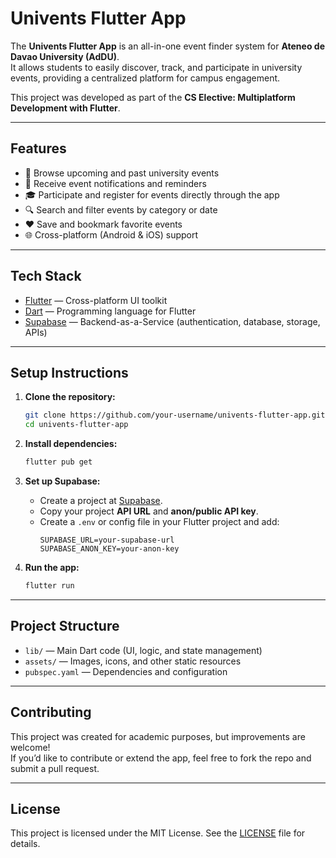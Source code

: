 # Univents Flutter App

The **Univents Flutter App** is an all-in-one event finder system for **Ateneo de Davao University (AdDU)**.  
It allows students to easily discover, track, and participate in university events, providing a centralized platform for campus engagement.  

This project was developed as part of the **CS Elective: Multiplatform Development with Flutter**.

---

## Features

- 📅 Browse upcoming and past university events  
- 🔔 Receive event notifications and reminders  
- 🎓 Participate and register for events directly through the app  
- 🔍 Search and filter events by category or date  
- ❤️ Save and bookmark favorite events  
- 🌐 Cross-platform (Android & iOS) support  

---

## Tech Stack

- [Flutter](https://flutter.dev/) — Cross-platform UI toolkit  
- [Dart](https://dart.dev/) — Programming language for Flutter  
- [Supabase](https://supabase.com/) — Backend-as-a-Service (authentication, database, storage, APIs)  

---

## Setup Instructions

1. **Clone the repository:**
    ```bash
    git clone https://github.com/your-username/univents-flutter-app.git
    cd univents-flutter-app
    ```

2. **Install dependencies:**
    ```bash
    flutter pub get
    ```

3. **Set up Supabase:**
   - Create a project at [Supabase](https://supabase.com/).  
   - Copy your project **API URL** and **anon/public API key**.  
   - Create a `.env` or config file in your Flutter project and add:  
     ```env
     SUPABASE_URL=your-supabase-url
     SUPABASE_ANON_KEY=your-anon-key
     ```

4. **Run the app:**
    ```bash
    flutter run
    ```

---

## Project Structure

- `lib/` — Main Dart code (UI, logic, and state management)  
- `assets/` — Images, icons, and other static resources  
- `pubspec.yaml` — Dependencies and configuration  

---

## Contributing

This project was created for academic purposes, but improvements are welcome!  
If you’d like to contribute or extend the app, feel free to fork the repo and submit a pull request.  

---

## License

This project is licensed under the MIT License. See the [LICENSE](LICENSE) file for details.
